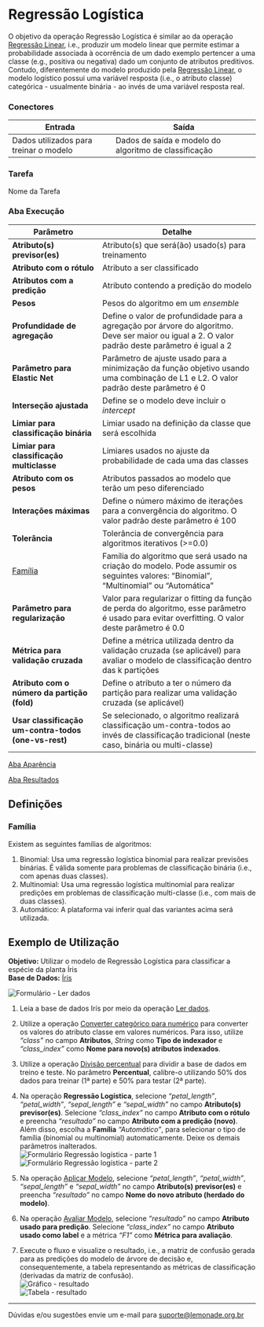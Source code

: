 # Regressão Logística

O objetivo da operação Regressão Logística é similar ao da operação [Regressão Linear][1], i.e., produzir um modelo linear que permite estimar a probabilidade associada à ocorrência de um dado exemplo pertencer a uma classe (e.g., positiva ou negativa) dado um conjunto de atributos preditivos. Contudo, diferentemente do modelo produzido pela [Regressão Linear][1], o modelo logístico possui uma variável resposta (i.e., o atributo classe) categórica - usualmente binária - ao invés de uma variável resposta real.

### Conectores
| Entrada | Saída |
| --- | --- |
| Dados utilizados para treinar o modelo | Dados de saída e modelo do algoritmo de classificação |

### Tarefa
Nome da Tarefa

### Aba Execução
| Parâmetro | Detalhe |
| --- | --- |
| **Atributo(s) previsor(es)** | Atributo(s) que será(ão) usado(s) para treinamento |
| **Atributo com o rótulo** | Atributo a ser classificado |
| **Atributos com a predição** | Atributo contendo a predição do modelo |
| **Pesos** | Pesos do algoritmo em um *ensemble* |
| **Profundidade de agregação** | Define o valor de profundidade para a agregação por árvore do algoritmo. Deve ser maior ou igual a 2. O valor padrão deste parâmetro é igual a 2 |
| **Parâmetro para Elastic Net** | Parâmetro de ajuste usado para a minimização da função objetivo usando uma combinação de L1 e L2. O valor padrão deste parâmetro é 0 |
| **Interseção ajustada** | Define se o modelo deve incluir o *intercept* |
| **Limiar para classificação binária** | Limiar usado na definição da classe que será escolhida |
| **Limiar para classificação multiclasse** | Limiares usados no ajuste da probabilidade de cada uma das classes |
| **Atributo com os pesos** | Atributos passados ao modelo que terão um peso diferenciado |
| **Interações máximas** | Define o número máximo de iterações para a convergência do algoritmo. O valor padrão deste parâmetro é 100 |
| **Tolerância** | Tolerância de convergência para algoritmos iterativos (>=0.0) |
| [Família] | Família do algoritmo que será usado na criação do modelo. Pode assumir os seguintes valores: “Binomial”, “Multinomial” ou “Automática” |
| **Parâmetro para regularização** | Valor para regularizar o fitting da função de perda do algoritmo, esse parâmetro é usado para evitar overfitting. O valor deste parâmetro é 0.0 |
| **Métrica para validação cruzada** | Define a métrica utilizada dentro da validação cruzada (se aplicável) para avaliar o modelo de classificação dentro das k partições |
| **Atributo com o número da partição (fold)** | Define o atributo a ter o número da partição para realizar uma validação cruzada (se aplicável) |
| **Usar classificação um-contra-todos (one-vs-rest)** | Se selecionado, o algoritmo realizará classificação um-contra-todos ao invés de classificação tradicional (neste caso, binária ou multi-classe) |

[Aba Aparência][2]

[Aba Resultados][3] 

## Definições
### Família
Existem as seguintes famílias de algoritmos:

1. Binomial: Usa uma regressão logística binomial para realizar previsões binárias. É válida somente para problemas de classificação binária (i.e., com apenas duas classes).
2. Multinomial: Usa uma regressão logística multinomial para realizar predições em problemas de classificação multi-classe (i.e., com mais de duas classes).
3. Automático: A plataforma vai inferir qual das variantes acima será utilizada.

## Exemplo de Utilização
**Objetivo:** Utilizar o modelo de Regressão Logística para classificar a espécie da planta Íris\
**Base de Dados:** [Íris][4]

![Formulário - Ler dados](/img/spark/aprendizado-de-maquina/classificacao-regressao-logistica/image2.png)

1. Leia a base de dados Irís por meio da operação [Ler dados][5].

2. Utilize a operação [Converter categórico para numérico][6] para converter os valores do atributo classe em valores numéricos. Para isso, utilize *“class”* no campo **Atributos**, *String* como **Tipo de indexador** e *“class_index”* como **Nome para novo(s) atributos indexados**.

3. Utilize a operação [Divisão percentual][7] para dividir a base de dados em treino e teste. No parâmetro **Percentual**, calibre-o utilizando 50% dos dados para treinar (1ª parte) e 50% para testar (2ª parte).

4. Na operação **Regressão Logística**, selecione *“petal_length”*, *“petal_width”*, *“sepal_length”* e *“sepal_width”* no campo **Atributo(s) previsor(es)**. Selecione *“class_index”* no campo **Atributo com o rótulo** e preencha *“resultado”* no campo **Atributo com a predição (novo)**. Além disso, escolha a **Família** *“Automático”*, para selecionar o tipo de família (binomial ou multinomial) automaticamente. Deixe os demais parâmetros inalterados.\
![Formulário Regressão logística - parte 1](/img/spark/aprendizado-de-maquina/classificacao-regressao-logistica/image4.png)
![Formulário Regressão logística - parte 2](/img/spark/aprendizado-de-maquina/classificacao-regressao-logistica/image1.png)

5. Na operação [Aplicar Modelo][8], selecione *“petal_length”*, *“petal_width”*, *“sepal_length”* e *“sepal_width”* no campo **Atributo(s) previsor(es)** e preencha *“resultado”* no campo **Nome do novo atributo (herdado do modelo)**. 

6. Na operação [Avaliar Modelo][9], selecione *“resultado”* no campo **Atributo usado para predição**. Selecione *“class_index”* no campo **Atributo usado como label** e a métrica *“F1”* como **Métrica para avaliação**. 

7. Execute o fluxo e visualize o resultado, i.e., a matriz de confusão gerada para as predições do modelo de árvore de decisão e, consequentemente, a tabela representando as métricas de classificação (derivadas da matriz de confusão).\
![Gráfico - resultado](/img/spark/aprendizado-de-maquina/classificacao-regressao-logistica/image3.png)\
![Tabela - resultado](/img/spark/aprendizado-de-maquina/classificacao-regressao-logistica/image5.png)


---
Dúvidas e/ou sugestões envie um e-mail para suporte@lemonade.org.br

[Família]: #familia
[1]: /pt-br/spark/aprendizado-de-maquina/regressor-linear.html
[2]: /pt-br/spark/documentacao-geral/aba-aparencia.html
[3]: /pt-br/spark/documentacao-geral/aba-resultados.html
[4]: /pt-br/spark/base-de-dados/#iris
[5]: /pt-br/spark/entrada-e-saida/ler-dados.html
[6]: /pt-br/spark/pre-processamento-de-dados/representacao-de-atributos-converter-categorico-para-numerico.html
[7]: /pt-br/spark/pre-processamento-de-dados/amostragem-divisao-percentual.html
[8]: /pt-br/spark/modelo-e-avaliacao/aplicar-modelo.html
[9]: /pt-br/spark/modelo-e-avaliacao/avaliar-modelo.html